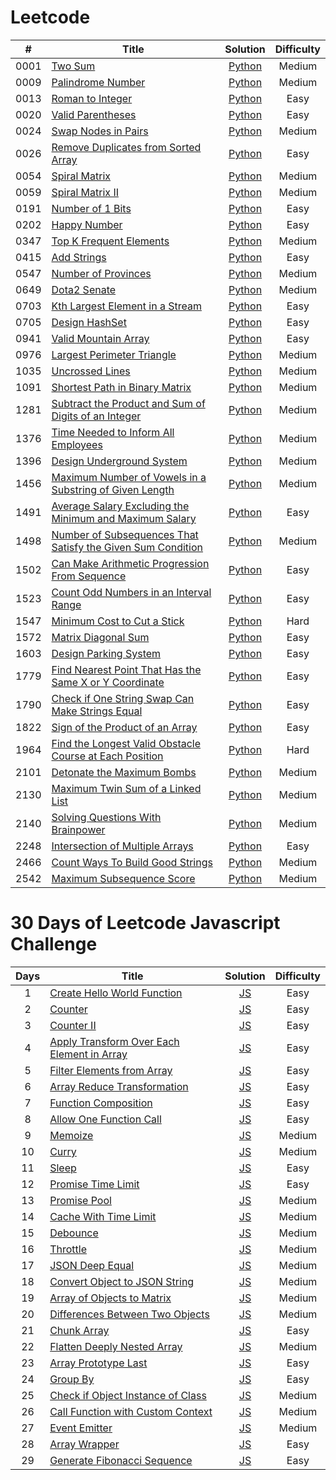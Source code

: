 # Leetcode

|  #   | Title                                                                                                                                                         |                                            Solution                                            | Difficulty |
| :--: | ------------------------------------------------------------------------------------------------------------------------------------------------------------- | :--------------------------------------------------------------------------------------------: | :--------: |
| 0001 | [Two Sum](https://leetcode.com/problems/two-sum)                                                                                                              |                           [Python](./algorithms/leetcode/two-sum.py)                           |   Medium   |
| 0009 | [Palindrome Number](https://leetcode.com/problems/palindrome-number)                                                                                          |                      [Python](./algorithms/leetcode/palindrome-number.py)                      |   Medium   |
| 0013 | [Roman to Integer](https://leetcode.com/problems/roman-to-integer)                                                                                            |                      [Python](./algorithms/leetcode/roman-to-integer.py)                       |    Easy    |
| 0020 | [Valid Parentheses](https://leetcode.com/problems/valid-parentheses)                                                                                          |                      [Python](./algorithms/leetcode/valid-parentheses.py)                      |    Easy    |
| 0024 | [Swap Nodes in Pairs](https://leetcode.com/problems/swap-nodes-in-pairs)                                                                                      |                     [Python](./algorithms/leetcode/swap-nodes-in-pairs.py)                     |   Medium   |
| 0026 | [Remove Duplicates from Sorted Array](https://leetcode.com/problems/remove-duplicates-from-sorted-array)                                                                                      |                     [Python](./algorithms/leetcode/remove-duplicates-from-sorted-array.py)                     |   Easy   |
| 0054 | [Spiral Matrix](https://leetcode.com/problems/spiral-matrix/)                                                                                                 |                        [Python](./algorithms/leetcode/spiral-matrix.py)                        |   Medium   |
| 0059 | [Spiral Matrix II](https://leetcode.com/problems/spiral-matrix-ii/)                                                                                           |                      [Python](./algorithms/leetcode/spiral-matrix-ii.py)                       |   Medium   |
| 0191 | [Number of 1 Bits](https://leetcode.com/problems/number-of-1-bits)                                                                                            |                      [Python](./algorithms/leetcode/number-of-1-bits.py)                       |    Easy    |
| 0202 | [Happy Number](https://leetcode.com/problems/happy-number)                                                                                                    |                        [Python](./algorithms/leetcode/happy-number.py)                         |    Easy    |
| 0347 | [Top K Frequent Elements](https://leetcode.com/problems/top-k-frequent-elements)                                                                              |                   [Python](./algorithms/leetcode/top-k-frequent-elements.py)                   |   Medium   |
| 0415 | [Add Strings](https://leetcode.com/problems/add-strings)                                                                                                      |                         [Python](./algorithms/leetcode/add-strings.py)                         |    Easy    |
| 0547 | [Number of Provinces](https://leetcode.com/problems/number-of-provinces)                                                                                                      |                         [Python](./algorithms/leetcode/number-of-provinces/main.py)                         |    Medium    |
| 0649 | [Dota2 Senate](https://leetcode.com/problems/dota2-senate/)                                                                                                   |                        [Python](./algorithms/leetcode/dota2-senate.py)                         |   Medium   |
| 0703 | [Kth Largest Element in a Stream](https://leetcode.com/problems/kth-largest-element-in-a-stream)                                                              |               [Python](./algorithms/leetcode/kth-largest-element-in-a-stream.py)               |    Easy    |
| 0705 | [Design HashSet](https://leetcode.com/problems/design-hashset/)                                                              |               [Python](./algorithms/leetcode/design-hashset.py)               |    Easy    |
| 0941 | [Valid Mountain Array](https://leetcode.com/problems/valid-mountain-array)                                                                                    |                    [Python](./algorithms/leetcode/valid-mountain-array.py)                     |    Easy    |
| 0976 | [Largest Perimeter Triangle](https://leetcode.com/problems/largest-perimeter-triangle)                                                                        |                 [Python](./algorithms/leetcode/largest-perimeter-triangle.py)                  |   Medium   |
| 1035 | [Uncrossed Lines](https://leetcode.com/problems/uncrossed-lines/)                                                                                             |                       [Python](./algorithms/leetcode/uncrossed-lines.py)                       |   Medium   |
| 1091 | [Shortest Path in Binary Matrix](https://leetcode.com/problems/shortest-path-in-binary-matrix/)                                                                                             |                       [Python](./algorithms/leetcode/shortest-path-in-binary-matrix.py)                       |   Medium   |
| 1281 | [Subtract the Product and Sum of Digits of an Integer](https://leetcode.com/problems/subtract-the-product-and-sum-of-digits-of-an-integer)                    |    [Python](./algorithms/leetcode/subtract-the-product-and-sum-of-digits-of-an-integer.py)     |   Medium   |
| 1376 | [Time Needed to Inform All Employees](https://leetcode.com/problems/time-needed-to-inform-all-employees)                    |    [Python](./algorithms/leetcode/time-needed-to-inform-all-employees.py)     |   Medium   |
| 1396 | [Design Underground System](https://leetcode.com/problems/design-underground-system)                    |    [Python](./algorithms/leetcode/design-underground-system.py)     |   Medium   |
| 1456 | [Maximum Number of Vowels in a Substring of Given Length](https://leetcode.com/problems/maximum-number-of-vowels-in-a-substring-of-given-length/)             |   [Python](./algorithms/leetcode/maximum-number-of-vowels-in-a-substring-of-given-length.py)   |   Medium   |
| 1491 | [Average Salary Excluding the Minimum and Maximum Salary](https://leetcode.com/problems/average-salary-excluding-the-minimum-and-maximum-salary)              |   [Python](./algorithms/leetcode/average-salary-excluding-the-minimum-and-maximum-salary.py)   |    Easy    |
| 1498 | [Number of Subsequences That Satisfy the Given Sum Condition](https://leetcode.com/problems/number-of-subsequences-that-satisfy-the-given-sum-condition/)     | [Python](./algorithms/leetcode/number-of-subsequences-that-satisfy-the-given-sum-condition.py) |   Medium   |
| 1502 | [Can Make Arithmetic Progression From Sequence](https://leetcode.com/problems/can-make-arithmetic-progression-from-sequence)                                  |        [Python](./algorithms/leetcode/can-make-arithmetic-progression-from-sequence.py)        |    Easy    |
| 1523 | [Count Odd Numbers in an Interval Range](https://leetcode.com/problems/count-odd-numbers-in-an-interval-range/)                                               |           [Python](./algorithms/leetcode/count-odd-numbers-in-an-interval-range.py)            |    Easy    |
| 1547 | [Minimum Cost to Cut a Stick](https://leetcode.com/problems/minimum-cost-to-cut-a-stick)                                                                      |                 [Python](./algorithms/leetcode/minimum-cost-to-cut-a-stic.py)                  |    Hard    |
| 1572 | [Matrix Diagonal Sum](https://leetcode.com/problems/matrix-diagonal-sum/description/)                                                                         |                     [Python](./algorithms/leetcode/matrix-diagonal-sum.py)                     |    Easy    |
| 1603 | [Design Parking System](https://leetcode.com/problems/design-parking-system)                                                                         |                     [Python](./algorithms/leetcode/design-parking-system.py)                     |    Easy    |
| 1779 | [Find Nearest Point That Has the Same X or Y Coordinate](https://leetcode.com/problems/find-nearest-point-that-has-the-same-x-or-y-coordinate)                |   [Python](./algorithms/leetcode/find-nearest-point-that-has-the-same-x-or-y-coordinate.py)    |    Easy    |
| 1790 | [Check if One String Swap Can Make Strings Equal](https://leetcode.com/problems/check-if-one-string-swap-can-make-strings-equal)                              |       [Python](./algorithms/leetcode/check-if-one-string-swap-can-make-strings-equal.py)       |    Easy    |
| 1822 | [Sign of the Product of an Array](https://leetcode.com/problems/sign-of-the-product-of-an-array)                                                              |               [Python](./algorithms/leetcode/sign-of-the-product-of-an-array.py)               |    Easy    |
| 1964 | [Find the Longest Valid Obstacle Course at Each Position](https://leetcode.com/problems/find-the-longest-valid-obstacle-course-at-each-position/description/) |   [Python](./algorithms/leetcode/find-the-longest-valid-obstacle-course-at-each-position.py)   |    Hard    |
| 2101 | [Detonate the Maximum Bombs](https://leetcode.com/problems/detonate-the-maximum-bombs)                                                          |              [Python](./algorithms/leetcode/detonate-the-maximum-bombs.py)              |   Medium   |
| 2130 | [Maximum Twin Sum of a Linked List](https://leetcode.com/problems/maximum-twin-sum-of-a-linked-list)                                                          |              [Python](./algorithms/leetcode/maximum-twin-sum-of-a-linked-list.py)              |   Medium   |
| 2140 | [Solving Questions With Brainpower](https://leetcode.com/problems/solving-questions-with-brainpower/)                                                         |              [Python](./algorithms/leetcode/solving-questions-with-brainpower.py)              |   Medium   |
| 2248 | [Intersection of Multiple Arrays](https://leetcode.com/problems/intersection-of-multiple-arrays)                                                           |              [Python](./algorithms/leetcode/intersection-of-multiple-arrays.py)               |   Easy   |
| 2466 | [Count Ways To Build Good Strings](https://leetcode.com/problems/count-ways-to-build-good-strings/)                                                           |              [Python](./algorithms/leetcode/count-ways-to-build-good-strings.py)               |   Medium   |
| 2542 | [Maximum Subsequence Score](https://leetcode.com/problems/maximum-subsequence-score)                                                                          |                  [Python](./algorithms/leetcode/maximum-subsequence-score.py)                  |   Medium   |

# 30 Days of Leetcode Javascript Challenge

| Days | Title                                                                                                                              |                                         Solution                                         | Difficulty |
| :--: | ---------------------------------------------------------------------------------------------------------------------------------- | :--------------------------------------------------------------------------------------: | :--------: |
|  1   | [Create Hello World Function](https://leetcode.com/problems/create-hello-world-function)                                           |        [JS](./30-days-of-LC-javascript-challenge/create-hello-world-function.js)         |    Easy    |
|  2   | [Counter](https://leetcode.com/problems/counter)                                                                                   |                  [JS](./30-days-of-LC-javascript-challenge/counter.js)                   |    Easy    |
|  3   | [Counter II](https://leetcode.com/problems/counter-ii/description)                                                                 |                 [JS](./30-days-of-LC-javascript-challenge/counter-ii.js)                 |    Easy    |
|  4   | [Apply Transform Over Each Element in Array](https://leetcode.com/problems/apply-transform-over-each-element-in-array/description) | [JS](./30-days-of-LC-javascript-challenge/apply-transform-over-each-element-in-array.js) |    Easy    |
|  5   | [Filter Elements from Array](https://leetcode.com/problems/filter-elements-from-array)                                             |         [JS](./30-days-of-LC-javascript-challenge/filter-elements-from-array.js)         |    Easy    |
|  6   | [Array Reduce Transformation](https://leetcode.com/problems/array-reduce-transformation/description/)                              |        [JS](./30-days-of-LC-javascript-challenge/array-reduce-transformation.js)         |    Easy    |
|  7   | [Function Composition](https://leetcode.com/problems/function-composition/)                                                        |            [JS](./30-days-of-LC-javascript-challenge/function-composition.js)            |    Easy    |
|  8   | [Allow One Function Call](https://leetcode.com/problems/allow-one-function-call/)                                                  |          [JS](./30-days-of-LC-javascript-challenge/allow-one-function-call.js)           |    Easy    |
|  9   | [Memoize](https://leetcode.com/problems/memoize/)                                                                                  |                  [JS](./30-days-of-LC-javascript-challenge/memoize.js)                   |   Medium   |
|  10  | [Curry](https://leetcode.com/problems/curry/)                                                                                      |                   [JS](./30-days-of-LC-javascript-challenge/curry.js)                    |   Medium   |
|  11  | [Sleep](https://leetcode.com/problems/sleep/)                                                                                      |                   [JS](./30-days-of-LC-javascript-challenge/sleep.js)                    |    Easy    |
|  12  | [Promise Time Limit](https://leetcode.com/problems/promise-time-limit/)                                                            |             [JS](./30-days-of-LC-javascript-challenge/promise-time-limit.js)             |    Easy    |
|  13  | [Promise Pool](https://leetcode.com/problems/promise-pool/)                                                                        |                [JS](./30-days-of-LC-javascript-challenge/promise-pool.js)                |   Medium   |
|  14  | [Cache With Time Limit](https://leetcode.com/problems/cache-with-time-limit)                                                       |           [JS](./30-days-of-LC-javascript-challenge/cache-with-time-limit.js)            |   Medium   |
|  15  | [Debounce](https://leetcode.com/problems/debounce)                                                                                 |                  [JS](./30-days-of-LC-javascript-challenge/deboune.js)                   |   Medium   |
|  16  | [Throttle](https://leetcode.com/problems/throttle)                                                                                 |                  [JS](./30-days-of-LC-javascript-challenge/throttle.js)                  |   Medium   |
|  17  | [JSON Deep Equal](https://leetcode.com/problems/json-deep-equal)                                                                   |              [JS](./30-days-of-LC-javascript-challenge/json-deep-equal.js)               |   Medium   |
|  18  | [Convert Object to JSON String](https://leetcode.com/problems/convert-object-to-json-string)                                       |       [JS](./30-days-of-LC-javascript-challenge/convert-object-to-json-string.js)        |   Medium   |
|  19  | [Array of Objects to Matrix](https://leetcode.com/problems/array-of-objects-to-matrix)                                             |         [JS](./30-days-of-LC-javascript-challenge/array-of-objects-to-matrix.js)         |   Medium   |
|  20  | [Differences Between Two Objects](https://leetcode.com/problems/differences-between-two-objects)                                   |      [JS](./30-days-of-LC-javascript-challenge/differences-between-two-objects.js)       |   Medium   |
|  21  | [Chunk Array](https://leetcode.com/problems/chunk-array)                                                                           |                [JS](./30-days-of-LC-javascript-challenge/chunk-array.js)                 |    Easy    |
|  22  | [Flatten Deeply Nested Array](https://leetcode.com/problems/flatten-deeply-nested-array)                                           |        [JS](./30-days-of-LC-javascript-challenge/flatten-deeply-nested-array.js)         |   Medium   |
|  23  | [Array Prototype Last](https://leetcode.com/problems/array-prototype-last)                                                         |            [JS](./30-days-of-LC-javascript-challenge/array-prototype-last.js)            |    Easy    |
|  24  | [Group By](https://leetcode.com/problems/group-by)                                                                                 |                  [JS](./30-days-of-LC-javascript-challenge/group-by.js)                  |    Easy    |
|  25  | [Check if Object Instance of Class](https://leetcode.com/problems/check-if-object-instance-of-class)                                                                                 |                  [JS](./30-days-of-LC-javascript-challenge/check-if-object-instance-of-class.js)                  |    Medium    |
|  26  | [Call Function with Custom Context](https://leetcode.com/problems/call-function-with-custom-context)                                                                                 |                  [JS](./30-days-of-LC-javascript-challenge/call-function-with-custom-context.js)                  |    Medium    |
|  27  | [Event Emitter](https://leetcode.com/problems/event-emitter)                                                                                 |                  [JS](./30-days-of-LC-javascript-challenge/event-emitter.js)                  |    Medium    |
|  28  | [Array Wrapper](https://leetcode.com/problems/array-wrapper)                                                                                 |                  [JS](./30-days-of-LC-javascript-challenge/array-wrapper.js)                  |    Easy    |
|  29  | [Generate Fibonacci Sequence](https://leetcode.com/problems/generate-fibonacci-sequence)                                                                                 |                  [JS](./30-days-of-LC-javascript-challenge/generate-fibonacci-sequence.js)                  |    Easy    |
